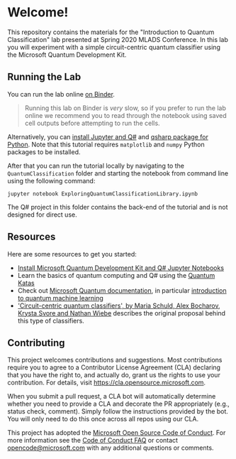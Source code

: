 # Welcome!

This repository contains the materials for the "Introduction to Quantum Classification" lab presented at Spring 2020 MLADS Conference. In this lab you will experiment with a simple circuit-centric quantum classifier using the Microsoft Quantum Development Kit.

## Running the Lab

You can run the lab online [on Binder](https://mybinder.org/v2/gh/Microsoft/MLADS2020-QuantumClassification/master?filepath=QuantumClassification/ExploringQuantumClassificationLibrary.ipynb). 
> Running this lab on Binder is *very* slow, so if you prefer to run the lab online we recommend you to read through the notebook using saved cell outputs before attempting to run the cells.

Alternatively, you can [install Jupyter and Q#](https://docs.microsoft.com/quantum/install-guide/qjupyter) and 
[qsharp package for Python](https://docs.microsoft.com/en-us/quantum/install-guide/pyinstall). Note that this tutorial requires `matplotlib` and `numpy` Python packages to be installed.

After that you can run the tutorial locally by navigating to the `QuantumClassification` folder and starting the notebook from command line using the following command:

    jupyter notebook ExploringQuantumClassificationLibrary.ipynb

The Q# project in this folder contains the back-end of the tutorial and is not designed for direct use.

## Resources

Here are some resources to get you started:

* [Install Microsoft Quantum Development Kit and Q# Jupyter Notebooks](https://docs.microsoft.com/en-us/quantum/install-guide/qjupyter)
* Learn the basics of quantum computing and Q# using the [Quantum Katas](https://github.com/Microsoft/QuantumKatas/)
* Check out [Microsoft Quantum documentation](https://docs.microsoft.com/quantum), in particular [introduction to quantum machine learning](https://docs.microsoft.com/quantum/libraries/machine-learning/)
* ['Circuit-centric quantum classifiers', by Maria Schuld, Alex Bocharov, Krysta Svore and Nathan Wiebe](https://arxiv.org/abs/1804.00633) describes the original proposal behind this type of classifiers.

## Contributing

This project welcomes contributions and suggestions.  Most contributions require you to agree to a
Contributor License Agreement (CLA) declaring that you have the right to, and actually do, grant us
the rights to use your contribution. For details, visit https://cla.opensource.microsoft.com.

When you submit a pull request, a CLA bot will automatically determine whether you need to provide
a CLA and decorate the PR appropriately (e.g., status check, comment). Simply follow the instructions
provided by the bot. You will only need to do this once across all repos using our CLA.

This project has adopted the [Microsoft Open Source Code of Conduct](https://opensource.microsoft.com/codeofconduct/).
For more information see the [Code of Conduct FAQ](https://opensource.microsoft.com/codeofconduct/faq/) or
contact [opencode@microsoft.com](mailto:opencode@microsoft.com) with any additional questions or comments.
